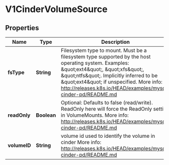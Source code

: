 
# V1CinderVolumeSource

## Properties
Name | Type | Description | Notes
------------ | ------------- | ------------- | -------------
**fsType** | **String** | Filesystem type to mount. Must be a filesystem type supported by the host operating system. Examples: \&quot;ext4\&quot;, \&quot;xfs\&quot;, \&quot;ntfs\&quot;. Implicitly inferred to be \&quot;ext4\&quot; if unspecified. More info: http://releases.k8s.io/HEAD/examples/mysql-cinder-pd/README.md |  [optional]
**readOnly** | **Boolean** | Optional: Defaults to false (read/write). ReadOnly here will force the ReadOnly setting in VolumeMounts. More info: http://releases.k8s.io/HEAD/examples/mysql-cinder-pd/README.md |  [optional]
**volumeID** | **String** | volume id used to identify the volume in cinder More info: http://releases.k8s.io/HEAD/examples/mysql-cinder-pd/README.md | 



